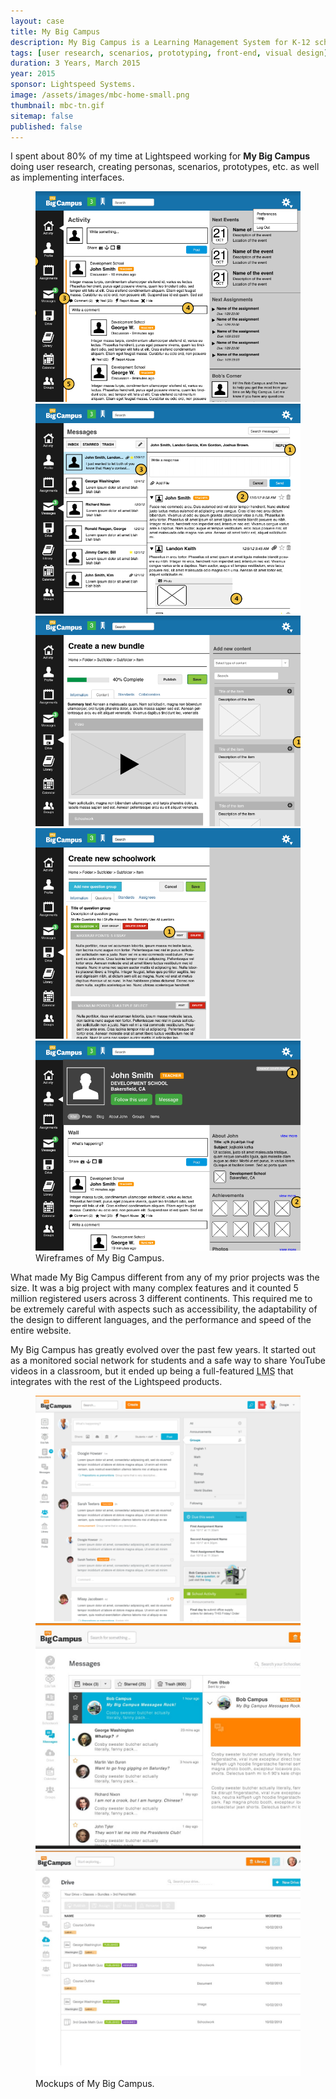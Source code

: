 ```yaml
---
layout: case
title: My Big Campus
description: My Big Campus is a Learning Management System for K-12 schools developed by Lightspeed Systems.
tags: [user research, scenarios, prototyping, front-end, visual design]
duration: 3 Years, March 2015
year: 2015
sponsor: Lightspeed Systems.
image: /assets/images/mbc-home-small.png
thumbnail: mbc-tn.gif
sitemap: false
published: false
---
```


<p>I spent about 80% of my time at Lightspeed working for <strong>My Big Campus</strong> doing user research, creating personas, scenarios, prototypes, etc. as well as implementing interfaces.</p>

<figure>
  <div class="carousel" data-flickity='{ "imagesLoaded": true, "percentPosition": false }'>
    <img src="/assets/images/mbc_wire1.png" alt="Wireframe of My Big Campus">
    <img src="/assets/images/mbc_wire2.png" alt="Wireframe of My Big Campus">
    <img src="/assets/images/mbc_wire3.png" alt="Wireframe of My Big Campus">
    <img src="/assets/images/mbc_wire4.png" alt="Wireframe of My Big Campus">
    <img src="/assets/images/mbc_wire5.png" alt="Wireframe of My Big Campus">
  </div>
  <figcaption>Wireframes of My Big Campus.</figcaption>
</figure>

<p>What made My Big Campus different from any of my prior projects was the size. It was a big project with many complex features and it counted 5 million registered users across 3 different continents. This required me to be extremely careful with aspects such as accessibility, the adaptability of the design to different languages, and the performance and speed of the entire website.</p>

<p>My Big Campus has greatly evolved over the past few years. It started out as a monitored social network for students and a safe way to share YouTube videos in a classroom, but it ended up being a full-featured <acronym title="Learning Management System">LMS</acronym> that integrates with the rest of the Lightspeed products.</p>

<figure>
  <div class="carousel" data-flickity='{ "imagesLoaded": true, "percentPosition": false }'>
    <img src="/assets/images/mbc_mock1.png" alt="mockup of My Big Campus">
    <img src="/assets/images/mbc_mock2.png" alt="mockup of My Big Campus">
    <img src="/assets/images/mbc_mock3.png" alt="mockup of My Big Campus">
  </div>
  <figcaption>Mockups of My Big Campus.</figcaption>
</figure>

<script src="/assets/js/flickity.js"></script>
